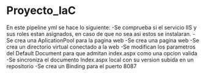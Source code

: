 # Proyecto_IaC
En este pipeline yml se hace lo siguiente: 
  -Se comprueba si el servicio IIS y sus roles estan asignados, en caso de que no sea asi estos se instalaran.
  -Se crea una AplicationPool para la pagina web
  -Se crea una pagina web 
  -Se crea un directorio virtual conectado a la web
  -Se modifican los parametros del Default Document para que admitan index.aspx como una opcion valida
  -Se sincroniza el documento Index.aspx local con su version subida en un repositorio 
  -Se crea un Binding para el puerto 8087
